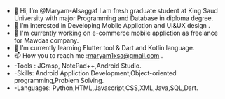 - 👋 Hi, I’m @Maryam-Alsaggaf I am fresh graduate student at King Saud University with major Programming and Database in diploma degree.
- 👀 I’m interested in Developing Mobile Appliction and UI&UX design .
- 🌱 I'm currently working on e-commerce mobile appliction as freelance for Mawdaa company.
- 🌱 I’m currently learning Flutter tool & Dart and Kotlin language.
- 📫 How you to reach me :maryam1xsa@gmail.com .
- -Tools : JGrasp, NotePad++,Android Studio.
- -Skills: Android Appliction Development,Object-oriented programming,Problem Solving.
- -Languages: Python,HTML,Javascript,CSS,XML,Java,SQL,Dart.
                                      

                                     
                                    
                                    

